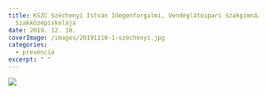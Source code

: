 ```yaml
---
title: KSZC Széchenyi István Idegenforgalmi, Vendéglátóipari Szakgimnáziuma és
  Szakközépiskolája
date: 2019. 12. 10.
coverImage: /images/20191210-1-széchenyi.jpg
categories:
  - prevencio
excerpt: " "
---
```

![](/images/20191210-2-széchenyi.jpg)
